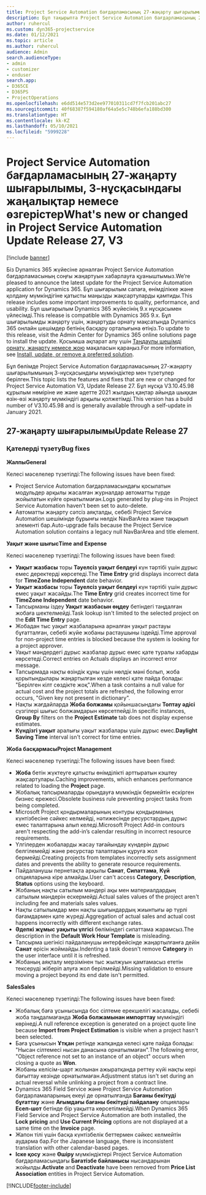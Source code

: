```yaml
---
title: Project Service Automation бағдарламасының 27-жаңарту шығарылымы, 3-нұсқасындағы жаңалықтар немесе өзгерістер
description: Бұл тақырыпта Project Service Automation бағдарламасының 27-жаңарту шығарылымының 3-нұсқасындағы қолжетімді мүмкіндіктер мен түзетулер берілген.
author: ruhercul
ms.custom: dyn365-projectservice
ms.date: 01/12/2021
ms.topic: article
ms.author: ruhercul
audience: Admin
search.audienceType:
- admin
- customizer
- enduser
search.app:
- D365CE
- D365PS
- ProjectOperations
ms.openlocfilehash: e6dd514e573d2ee977010311cd7f7fcb201abc27
ms.sourcegitcommit: 40f68387f594180af64a5e5c748b6efa188bd300
ms.translationtype: HT
ms.contentlocale: kk-KZ
ms.lasthandoff: 05/10/2021
ms.locfileid: "5999228"
---
```

# <a name="whats-new-or-changed-in-project-service-automation-update-release-27-v3"></a><span data-ttu-id="56708-103">Project Service Automation бағдарламасының 27-жаңарту шығарылымы, 3-нұсқасындағы жаңалықтар немесе өзгерістер</span><span class="sxs-lookup"><span data-stu-id="56708-103">What's new or changed in Project Service Automation Update Release 27, V3</span></span>

[!include [banner](../includes/psa-now-project-operations.md)]

<span data-ttu-id="56708-104">Біз Dynamics 365 жүйесіне арналған Project Service Automation бағдарламасының соңғы жаңартуын хабарлауға қуаныштымыз.</span><span class="sxs-lookup"><span data-stu-id="56708-104">We’re pleased to announce the latest update for the Project Service Automation application for Dynamics 365.</span></span> <span data-ttu-id="56708-105">Бұл шығарылым сапаға, өнімділікке және қолдану мүмкіндігіне қатысты маңызды жақсартуларды қамтиды.</span><span class="sxs-lookup"><span data-stu-id="56708-105">This release includes some important improvements to quality, performance, and usability.</span></span> <span data-ttu-id="56708-106">Бұл шығарылым Dynamics 365 жүйесінің 9.x нұсқасымен үйлесімді.</span><span class="sxs-lookup"><span data-stu-id="56708-106">This release is compatible with Dynamics 365 9.x.</span></span> <span data-ttu-id="56708-107">Бұл шығарылымды жаңарту үшін, жаңартуды орнату мақсатында Dynamics 365 онлайн шешімдер бетінің басқару орталығына өтіңіз.</span><span class="sxs-lookup"><span data-stu-id="56708-107">To update to this release, visit the Admin Center for Dynamics 365 online solutions page to install the update.</span></span> <span data-ttu-id="56708-108">Қосымша ақпарат алу үшін [Таңдаулы шешімді орнату, жаңарту немесе жою](/power-platform/admin/install-remove-preferred-solution) мақаласын қараңыз.</span><span class="sxs-lookup"><span data-stu-id="56708-108">For more information, see [Install, update, or remove a preferred solution](/power-platform/admin/install-remove-preferred-solution).</span></span>

<span data-ttu-id="56708-109">Бұл бөлімде Project Service Automation бағдарламасының 27-жаңарту шығарылымының 3-нұсқасындағы мүмкіндіктер мен түзетулер берілген.</span><span class="sxs-lookup"><span data-stu-id="56708-109">This topic lists the features and fixes that are new or changed for Project Service Automation V3, Update Release 27.</span></span> <span data-ttu-id="56708-110">Бұл нұсқа V3.10.45.98 құрылым нөміріне ие және әдетте 2021 жылдың қаңтар айында шыққан өзін-өзі жаңарту мүмкіндігі арқылы қолжетімді.</span><span class="sxs-lookup"><span data-stu-id="56708-110">This version has a build number of V3.10.45.98 and is generally available through a self-update in January 2021.</span></span>

## <a name="update-release-27"></a><span data-ttu-id="56708-111">27-жаңарту шығарылымы</span><span class="sxs-lookup"><span data-stu-id="56708-111">Update Release 27</span></span>

### <a name="bug-fixes"></a><span data-ttu-id="56708-112">Қателерді түзету</span><span class="sxs-lookup"><span data-stu-id="56708-112">Bug fixes</span></span>

<span data-ttu-id="56708-113">**Жалпы**</span><span class="sxs-lookup"><span data-stu-id="56708-113">**General**</span></span>

<span data-ttu-id="56708-114">Келесі мәселелер түзетілді:</span><span class="sxs-lookup"><span data-stu-id="56708-114">The following issues have been fixed:</span></span>

- <span data-ttu-id="56708-115">Project Service Automation бағдарламасындағы қосылатын модульдер арқылы жасалған журналдар автоматты түрде жойылатын күйге орнатылмаған.</span><span class="sxs-lookup"><span data-stu-id="56708-115">Logs generated by plug-ins in Project Service Automation haven't been set to auto-delete.</span></span>
- <span data-ttu-id="56708-116">Автоматты жаңарту сәтсіз аяқталды, себебі Project Service Automation шешімінде бұрынғы нөлдік NavBarArea және тақырып элементі бар.</span><span class="sxs-lookup"><span data-stu-id="56708-116">Auto-upgrade fails because the Project Service Automation solution contains a legacy null NavBarArea and title element.</span></span>

<span data-ttu-id="56708-117">**Уақыт және шығыс**</span><span class="sxs-lookup"><span data-stu-id="56708-117">**Time and Expense**</span></span>

<span data-ttu-id="56708-118">Келесі мәселелер түзетілді:</span><span class="sxs-lookup"><span data-stu-id="56708-118">The following issues have been fixed:</span></span>

- <span data-ttu-id="56708-119">**Уақыт жазбасы** торы **Тәуелсіз уақыт белдеуі** күн тәртібі үшін дұрыс емес деректерді көрсетеді.</span><span class="sxs-lookup"><span data-stu-id="56708-119">The **Time Entry** grid displays incorrect data for **TimeZone Independent** date behavior.</span></span>
- <span data-ttu-id="56708-120">**Уақыт жазбасы** торы **Тәуелсіз уақыт белдеуі** күн тәртібі үшін дұрыс емес уақыт жасайды.</span><span class="sxs-lookup"><span data-stu-id="56708-120">The **Time Entry** grid creates incorrect time for **TimeZone Independent** date behavior.</span></span>
- <span data-ttu-id="56708-121">Тапсырманы іздеу **Уақыт жазбасын өңдеу** бетіндегі таңдалған жобаға шектелмейді.</span><span class="sxs-lookup"><span data-stu-id="56708-121">Task lookup isn't limited to the selected project on the **Edit Time Entry** page.</span></span>
- <span data-ttu-id="56708-122">Жобадан тыс уақыт жазбаларына арналған уақыт растауы бұғатталған, себебі жүйе жобаны растаушыны іздейді.</span><span class="sxs-lookup"><span data-stu-id="56708-122">Time approval for non-project time entries is blocked because the system is looking for a project approver.</span></span>
- <span data-ttu-id="56708-123">Уақыт мәндердегі дұрыс жазбалар дұрыс емес қате туралы хабарды көрсетеді.</span><span class="sxs-lookup"><span data-stu-id="56708-123">Correct entries on Actuals displays an incorrect error message.</span></span>
- <span data-ttu-id="56708-124">Тапсырмада нақты өзіндік құны үшін нөлдік мәні болып, жоба қорытындылары жаңартылған кезде келесі қате пайда болады: "Берілген кілт сөздікте жоқ".</span><span class="sxs-lookup"><span data-stu-id="56708-124">When a task contains a null value for actual cost and the project totals are refreshed, the following error occurs, "Given key not present in dictionary".</span></span>
- <span data-ttu-id="56708-125">Нақты жағдайларда **Жоба болжамы** қойыншасындағы **Топтау әдісі** сүзгілері шығыс болжамдарын көрсетпейді.</span><span class="sxs-lookup"><span data-stu-id="56708-125">In specific instances, **Group By** filters on the **Project Estimate** tab does not display expense estimates.</span></span>
- <span data-ttu-id="56708-126">**Күндізгі уақыт** аралығы уақыт жазбалары үшін дұрыс емес.</span><span class="sxs-lookup"><span data-stu-id="56708-126">**Daylight Saving Time** interval isn't correct for time entries.</span></span>

<span data-ttu-id="56708-127">**Жоба басқармасы**</span><span class="sxs-lookup"><span data-stu-id="56708-127">**Project Management**</span></span>

<span data-ttu-id="56708-128">Келесі мәселелер түзетілді:</span><span class="sxs-lookup"><span data-stu-id="56708-128">The following issues have been fixed:</span></span>

- <span data-ttu-id="56708-129">**Жоба** бетін жүктеуге қатысты өнімділікті арттыратын кэштеу жақсартулары.</span><span class="sxs-lookup"><span data-stu-id="56708-129">Caching improvements, which enhances performance related to loading the **Project** page.</span></span>
- <span data-ttu-id="56708-130">Жобалық тапсырмаларды орындауға мүмкіндік бермейтін ескірген бизнес ережесі.</span><span class="sxs-lookup"><span data-stu-id="56708-130">Obsolete business rule preventing project tasks from being completed.</span></span>
- <span data-ttu-id="56708-131">Microsoft Project қондырмаларының контуры қондырманың күнтізбесіне сәйкес келмейді, нәтижесінде ресурстардың дұрыс емес талаптарына алып келеді.</span><span class="sxs-lookup"><span data-stu-id="56708-131">Microsoft Project Add-in contours aren't respecting the add-in’s calendar resulting in incorrect resource requirements.</span></span>
- <span data-ttu-id="56708-132">Үлгілерден жобаларды жасау тағайындау күндерін дұрыс белгілемейді және ресурстар талаптарын құруға жол бермейді.</span><span class="sxs-lookup"><span data-stu-id="56708-132">Creating projects from templates incorrectly sets assignment dates and prevents the ability to generate resource requirements.</span></span>
- <span data-ttu-id="56708-133">Пайдаланушы пернетақта арқылы **Санат**, **Сипаттама**, **Күй** опцияларына кіре алмайды.</span><span class="sxs-lookup"><span data-stu-id="56708-133">User can't access **Category**, **Description**, **Status** options using the keyboard.</span></span>
- <span data-ttu-id="56708-134">Жобаның нақты сатылым мәндері ақы мен материалдардың сатылым мәндерін ескермейді.</span><span class="sxs-lookup"><span data-stu-id="56708-134">Actual sales values of the project aren't including fee and materials sales values.</span></span>
- <span data-ttu-id="56708-135">Нақты сатылымдар мен нақты шығындардың жиынтығы әр түрлі бағамдармен қате жүреді.</span><span class="sxs-lookup"><span data-stu-id="56708-135">Aggregation of actual sales and actual cost happens incorrectly with different exchange rates.</span></span>
- <span data-ttu-id="56708-136">**Әдепкі жұмыс уақыты үлгісі** бөліміндегі сипаттама жарамсыз.</span><span class="sxs-lookup"><span data-stu-id="56708-136">The description in the **Default Work Hour Template** is misleading.</span></span>
- <span data-ttu-id="56708-137">Тапсырма шегінісі пайдаланушы интерфейсінде жаңартылғанға дейін **Санат** өрісін жоймайды.</span><span class="sxs-lookup"><span data-stu-id="56708-137">Indenting a task doesn't remove **Category** in the user interface until it is refreshed.</span></span>
- <span data-ttu-id="56708-138">Жобаның аяқталу мерзімінен тыс жылжуын қамтамасыз ететін тексеруді жіберіп алуға жол берілмейді.</span><span class="sxs-lookup"><span data-stu-id="56708-138">Missing validation to ensure moving a project beyond its end date isn't permitted.</span></span>

<span data-ttu-id="56708-139">**Sales**</span><span class="sxs-lookup"><span data-stu-id="56708-139">**Sales**</span></span>

<span data-ttu-id="56708-140">Келесі мәселелер түзетілді:</span><span class="sxs-lookup"><span data-stu-id="56708-140">The following issues have been fixed:</span></span>

- <span data-ttu-id="56708-141">Жобалық баға ұсынысында бос сілтеме ерекшелігі жасалады, себебі жоба таңдалмағанда **Жоба болжамынан импорттау** мүмкіндігі көрінеді.</span><span class="sxs-lookup"><span data-stu-id="56708-141">A null reference exception is generated on a project quote line because **Import from Project Estimation** is visible when a project hasn't been selected.</span></span>
- <span data-ttu-id="56708-142">Баға ұсынысын **Ұтқан** ретінде жапқанда келесі қате пайда болады: "Нысан сілтемесі нысан данасына орнатылмаған".</span><span class="sxs-lookup"><span data-stu-id="56708-142">The following error, "Object reference not set to an instance of an object" occurs when closing a quote as **Won**.</span></span>
- <span data-ttu-id="56708-143">Жобаны келісім-шарт жолынан ажыратқанда реттеу күйі нақты кері бағыттау кезінде орнатылмаған.</span><span class="sxs-lookup"><span data-stu-id="56708-143">Adjustment status isn't set during an actual reversal while unlinking a project from a contract line.</span></span>
- <span data-ttu-id="56708-144">Dynamics 365 Field Service және Project Service Automation бағдарламаларының екеуі де орнатылғанда **Бағаны бекітуді бұғаттау** және **Ағымдағы бағаны бекітуді пайдалану** опциялары **Есеп-шот** бетінде бір уақытта көрсетілмейді.</span><span class="sxs-lookup"><span data-stu-id="56708-144">When Dynamics 365 Field Service and Project Service Automation are both installed, the **Lock pricing** and **Use Current Pricing** options are not displayed at a same time on the **Invoice** page.</span></span>
- <span data-ttu-id="56708-145">Жапон тілі үшін басқа күнтізбелік беттермен сәйкес келмейтін аударма бар.</span><span class="sxs-lookup"><span data-stu-id="56708-145">For the Japanese language, there is inconsistent translation with other calendar-based pages.</span></span>
- <span data-ttu-id="56708-146">**Іске қосу** және **Өшіру** мүмкіндіктері Project Service Automation бағдарламасындағы **Бағатізбе байланысы** нысандарынан жойылды.</span><span class="sxs-lookup"><span data-stu-id="56708-146">**Activate** and **Deactivate** have been removed from **Price List Association** entities in Project Service Automation.</span></span>


[!INCLUDE[footer-include](../includes/footer-banner.md)]
